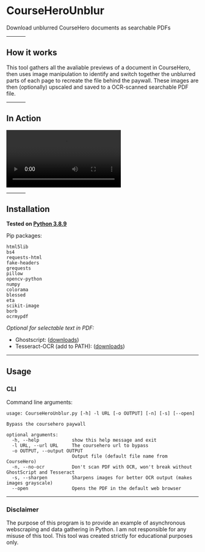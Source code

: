 # CourseHeroUnblur

Download unblurred CourseHero documents as searchable PDFs

<hr width=50>


## How it works

This tool gathers all the avaliable previews of a document in CourseHero, then uses image manipulation to identify and switch together the unblurred parts of each page to recreate the file behind the paywall. These images are then (optionally) upscaled and saved to a OCR-scanned searchable PDF file.

<hr width=50>

## In Action

![in action](https://i.imgur.com/ekBma2W.mp4)


<hr width=50>

## Installation

**Tested on [Python 3.8.9](https://www.python.org/downloads/release/python-389/)**

Pip packages:
```
html5lib
bs4
requests-html
fake-headers
grequests
pillow
opencv-python
numpy
colorama
blessed
eta
scikit-image
borb
ocrmypdf
```

*Optional for selectable text in PDF:*

- Ghostscript: ([downloads](https://www.ghostscript.com/releases/gsdnld.html))
- Tesseract-OCR (add to PATH): ([downloads](https://tesseract-ocr.github.io/tessdoc/Home.html#binaries))

---

## Usage


### CLI

Command line arguments:
```
usage: CourseHeroUnblur.py [-h] -l URL [-o OUTPUT] [-n] [-s] [--open]

Bypass the coursehero paywall

optional arguments:
  -h, --help            show this help message and exit
  -l URL, --url URL     The coursehero url to bypass
  -o OUTPUT, --output OUTPUT
                        Output file (default file name from CourseHero)
  -n, --no-ocr          Don't scan PDF with OCR, won't break without GhostScript and Tesseract
  -s, --sharpen         Sharpens images for better OCR output (makes images grayscale)
  --open                Opens the PDF in the default web browser
```

---


### Disclaimer
The purpose of this program is to provide an example of asynchronous webscraping and data gathering in Python. I am not responsible for any misuse of this tool. This tool was created strictly for educational purposes only.